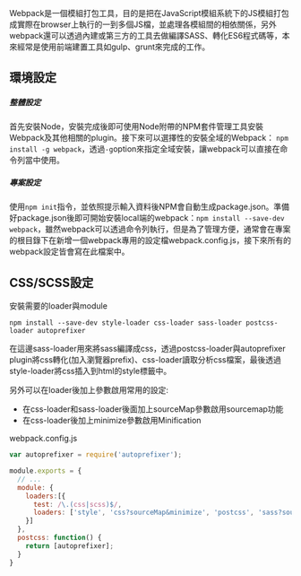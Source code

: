 Webpack是一個模組打包工具，目的是把在JavaScript模組系統下的JS模組打包成實際在browser上執行的一到多個JS檔，並處理各模組間的相依關係，另外webpack還可以透過內建或第三方的工具去做編譯SASS、轉化ES6程式碼等，本來經常是使用前端建置工具如gulp、grunt來完成的工作。

## 環境設定
##### 整體設定
首先安裝Node，安裝完成後即可使用Node附帶的NPM套件管理工具安裝Webpack及其他相關的plugin。接下來可以選擇性的安裝全域的Webpack： `npm install -g webpack`，透過`-g`option來指定全域安裝，讓webpack可以直接在命令列當中使用。
##### 專案設定
使用`npm init`指令，並依照提示輸入資料後NPM會自動生成package.json。準備好package.json後即可開始安裝local端的webpack：`npm install --save-dev webpack`，雖然webpack可以透過命令列執行，但是為了管理方便，通常會在專案的根目錄下在新增一個webpack專用的設定檔webpack.config.js，接下來所有的webpack設定皆會寫在此檔案中。

## CSS/SCSS設定
安裝需要的loader與module

`npm install --save-dev style-loader css-loader sass-loader postcss-loader autoprefixer`

在這邊sass-loader用來將sass編譯成css，透過postcss-loader與autoprefixer plugin將css轉化(加入瀏覽器prefix)、css-loader讀取分析css檔案，最後透過style-loader將css插入到html的style標籤中。

另外可以在loader後加上參數啟用常用的設定:
- 在css-loader和sass-loader後面加上sourceMap參數啟用sourcemap功能
- 在css-loader後加上minimize參數啟用Minification

webpack.config.js
```javascript
var autoprefixer = require('autoprefixer');

module.exports = {
  // ...
  module: {
    loaders:[{
      test: /\.(css|scss)$/,
      loaders: ['style', 'css?sourceMap&minimize', 'postcss', 'sass?sourceMap'] 
    }]
  },
  postcss: function() {
    return [autoprefixer];
  }
}
```



